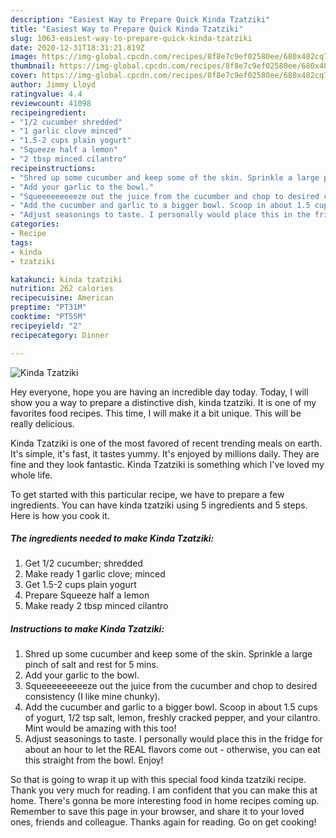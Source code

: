 ```yaml
---
description: "Easiest Way to Prepare Quick Kinda Tzatziki"
title: "Easiest Way to Prepare Quick Kinda Tzatziki"
slug: 1063-easiest-way-to-prepare-quick-kinda-tzatziki
date: 2020-12-31T18:31:21.819Z
image: https://img-global.cpcdn.com/recipes/8f8e7c9ef02580ee/680x482cq70/kinda-tzatziki-recipe-main-photo.jpg
thumbnail: https://img-global.cpcdn.com/recipes/8f8e7c9ef02580ee/680x482cq70/kinda-tzatziki-recipe-main-photo.jpg
cover: https://img-global.cpcdn.com/recipes/8f8e7c9ef02580ee/680x482cq70/kinda-tzatziki-recipe-main-photo.jpg
author: Jimmy Lloyd
ratingvalue: 4.4
reviewcount: 41098
recipeingredient:
- "1/2 cucumber shredded"
- "1 garlic clove minced"
- "1.5-2 cups plain yogurt"
- "Squeeze half a lemon"
- "2 tbsp minced cilantro"
recipeinstructions:
- "Shred up some cucumber and keep some of the skin. Sprinkle a large pinch of salt and rest for 5 mins."
- "Add your garlic to the bowl."
- "Squeeeeeeeeeze out the juice from the cucumber and chop to desired consistency (I like mine chunky)."
- "Add the cucumber and garlic to a bigger bowl. Scoop in about 1.5 cups of yogurt, 1/2 tsp salt, lemon, freshly cracked pepper, and your cilantro. Mint would be amazing with this too!"
- "Adjust seasonings to taste. I personally would place this in the fridge for about an hour to let the REAL flavors come out - otherwise, you can eat this straight from the bowl. Enjoy!"
categories:
- Recipe
tags:
- kinda
- tzatziki

katakunci: kinda tzatziki 
nutrition: 262 calories
recipecuisine: American
preptime: "PT31M"
cooktime: "PT55M"
recipeyield: "2"
recipecategory: Dinner

---
```



![Kinda Tzatziki](https://img-global.cpcdn.com/recipes/8f8e7c9ef02580ee/680x482cq70/kinda-tzatziki-recipe-main-photo.jpg)

Hey everyone, hope you are having an incredible day today. Today, I will show you a way to prepare a distinctive dish, kinda tzatziki. It is one of my favorites food recipes. This time, I will make it a bit unique. This will be really delicious.



Kinda Tzatziki is one of the most favored of recent trending meals on earth. It's simple, it's fast, it tastes yummy. It's enjoyed by millions daily. They are fine and they look fantastic. Kinda Tzatziki is something which I've loved my whole life.


To get started with this particular recipe, we have to prepare a few ingredients. You can have kinda tzatziki using 5 ingredients and 5 steps. Here is how you cook it.

<!--inarticleads1-->

##### The ingredients needed to make Kinda Tzatziki:

1. Get 1/2 cucumber; shredded
1. Make ready 1 garlic clove; minced
1. Get 1.5-2 cups plain yogurt
1. Prepare Squeeze half a lemon
1. Make ready 2 tbsp minced cilantro




<!--inarticleads2-->

##### Instructions to make Kinda Tzatziki:

1. Shred up some cucumber and keep some of the skin. Sprinkle a large pinch of salt and rest for 5 mins.
1. Add your garlic to the bowl.
1. Squeeeeeeeeeze out the juice from the cucumber and chop to desired consistency (I like mine chunky).
1. Add the cucumber and garlic to a bigger bowl. Scoop in about 1.5 cups of yogurt, 1/2 tsp salt, lemon, freshly cracked pepper, and your cilantro. Mint would be amazing with this too!
1. Adjust seasonings to taste. I personally would place this in the fridge for about an hour to let the REAL flavors come out - otherwise, you can eat this straight from the bowl. Enjoy!




So that is going to wrap it up with this special food kinda tzatziki recipe. Thank you very much for reading. I am confident that you can make this at home. There's gonna be more interesting food in home recipes coming up. Remember to save this page in your browser, and share it to your loved ones, friends and colleague. Thanks again for reading. Go on get cooking!

